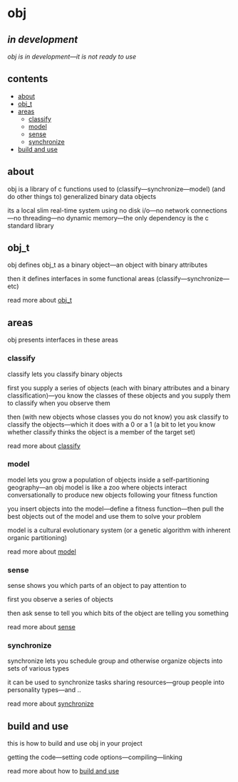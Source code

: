 # obj

## *in development*

*obj is in development—it is not ready to use*

## contents

- [about](#about)
- [obj_t](#obj_t)
- [areas](#areas)
  - [classify](#classify)
  - [model](#model)
  - [sense](#sense)
  - [synchronize](#synchronize)
- [build and use](#build-and-use)

## about

obj is a library of c functions used to (classify—synchronize—model) (and do other things to) generalized binary data objects

its a local slim real-time system using no disk i/o—no network connections—no threading—no dynamic memory—the only dependency is the c standard library

## obj_t

obj defines obj_t as a binary object—an object with binary attributes

then it defines interfaces in some functional areas (classify—synchronize—etc)

read more about [obj_t](OBJ.md)

## areas

obj presents interfaces in these areas

### classify

classify lets you classify binary objects

first you supply a series of objects (each with binary attributes and a binary classification)—you know the classes of these objects and you supply them to classify when you observe them

then (with new objects whose classes you do not know) you ask classify to classify the objects—which it does with a 0 or a 1 (a bit to let you know whether classify thinks the object is a member of the target set)

read more about [classify](CLASS.md)

### model

model lets you grow a population of objects inside a self-partitioning geography—an obj model is like a zoo where objects interact conversationally to produce new objects following your fitness function

you insert objects into the model—define a fitness function—then pull the best objects out of the model and use them to solve your problem

model is a cultural evolutionary system (or a genetic algorithm with inherent organic partitioning)

read more about [model](MODEL.md)

### sense

sense shows you which parts of an object to pay attention to

first you observe a series of objects

then ask sense to tell you which bits of the object are telling you something

read more about [sense](SENSE.md)

### synchronize

synchronize lets you schedule group and otherwise organize objects into sets of various types

it can be used to synchronize tasks sharing resources—group people into personality types—and ..

read more about [synchronize](SYNC.md)

## build and use

this is how to build and use obj in your project

getting the code—setting code options—compiling—linking

read more about how to [build and use](BUILD.md)

